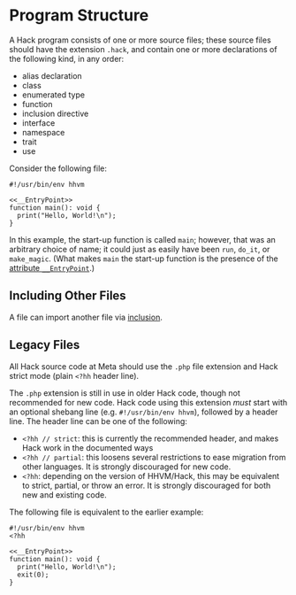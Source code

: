 # Program Structure

A Hack program consists of one or more source files; these source files should
have the extension `.hack`, and contain one or more declarations of the following kind,
in any order:

* alias declaration
* class
* enumerated type
* function
* inclusion directive
* interface
* namespace
* trait
* use

Consider the following file:

```hack
#!/usr/bin/env hhvm

<<__EntryPoint>>
function main(): void {
  print("Hello, World!\n");
}
```

In this example, the start-up function is called `main`; however, that was an arbitrary choice of name; it could just as easily
have been `run`, `do_it`, or `make_magic`. (What makes `main` the start-up function is the presence of the [attribute `__EntryPoint`](/docs/hack/attributes/predefined-attributes#__entrypoint).)

## Including Other Files

A file can import another file via [inclusion](/docs/hack/source-code-fundamentals/script-inclusion).

## Legacy Files

<FbInfo>

All Hack source code at Meta should use the `.php` file extension and Hack strict mode (plain `<?hh` header line).

</FbInfo>

The `.php` extension is still in use in older Hack code, though not recommended for new code. Hack code using
this extension *must* start with an optional shebang line (e.g. `#!/usr/bin/env hhvm`), followed by a header line. The header line can be one of the following:

- `<?hh // strict`: this is currently the recommended header, and makes Hack work in the documented ways
- `<?hh // partial`: this loosens several restrictions to ease migration from other languages. It is strongly
  discouraged for new code.
- `<?hh`: depending on the version of HHVM/Hack, this may be equivalent to strict, partial, or throw an error. It is strongly discouraged for both new and existing code.

The following file is equivalent to the earlier example:

```hack no-extract
#!/usr/bin/env hhvm
<?hh

<<__EntryPoint>>
function main(): void {
  print("Hello, World!\n");
  exit(0);
}
```
